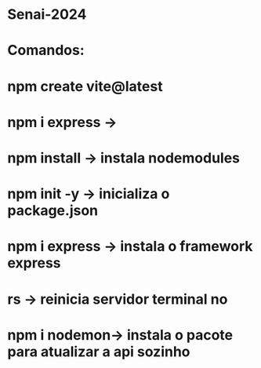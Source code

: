 # Senai-2024

# Comandos:
# npm create vite@latest
# npm i express ->
# npm install -> instala nodemodules
# npm init -y -> inicializa o package.json 
# npm i express -> instala o framework express
# rs -> reinicia servidor terminal no
#  npm i nodemon-> instala o pacote para atualizar a api sozinho
